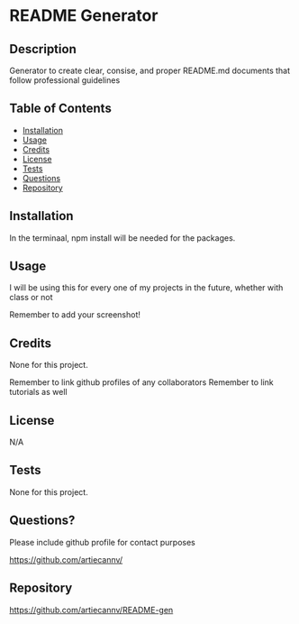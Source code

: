 
# README Generator
        
## Description
        
Generator to create clear, consise, and proper README.md documents that follow professional guidelines
        
## Table of Contents
        
- [Installation](#installation)
- [Usage](#usage)
- [Credits](#credits)
- [License](#license)
- [Tests](#tests)
- [Questions](#questions)
- [Repository](#repository)
     
        
## Installation

In the terminaal, npm install will be needed for the packages.
        
        
## Usage
 
I will be using this for every one of my projects in the future, whether with class or not
        
Remember to add your screenshot!
        
## Credits

None for this project.
        
Remember to link github profiles of any collaborators
Remember to link tutorials as well
        
## License
        
N/A
        
## Tests

None for this project.
        
## Questions?

Please include github profile for contact purposes

https://github.com/artiecannv/

## Repository
        
https://github.com/artiecannv/README-gen